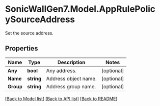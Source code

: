 # SonicWallGen7.Model.AppRulePolicySourceAddress
Set the source address.

## Properties

Name | Type | Description | Notes
------------ | ------------- | ------------- | -------------
**Any** | **bool** | Any address. | [optional] 
**Name** | **string** | Address object name. | [optional] 
**Group** | **string** | Address group name. | [optional] 

[[Back to Model list]](../README.md#documentation-for-models) [[Back to API list]](../README.md#documentation-for-api-endpoints) [[Back to README]](../README.md)

